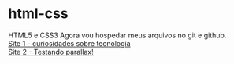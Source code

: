 # html-css
 HTML5 e CSS3
 Agora vou hospedar meus arquivos no git e github. <br>
<a href="https://cgb102000.github.io/html-css/android">Site 1 - curiosidades sobre tecnologia </a> <br>
<a href="https://cgb102000.github.io/html-css/desafio 012">Site 2 - Testando parallax! </a>
